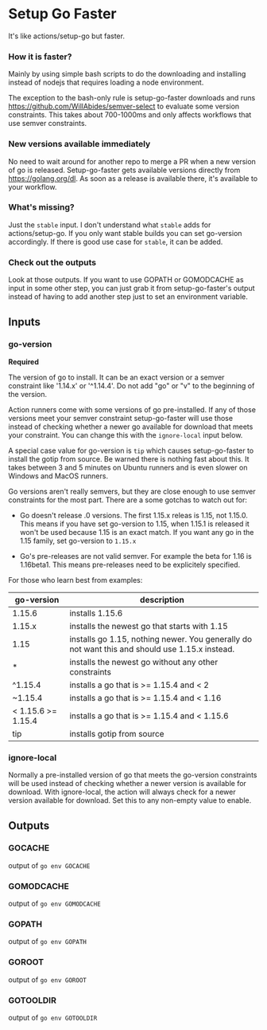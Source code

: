 # Setup Go Faster

It's like actions/setup-go but faster.

### How it is faster?

Mainly by using simple bash scripts to do the downloading and installing instead of nodejs that requires loading
a node environment.

The exception to the bash-only rule is setup-go-faster downloads and runs https://github.com/WillAbides/semver-select
to evaluate some version constraints. This takes about 700-1000ms and only affects workflows that use semver constraints.

### New versions available immediately

No need to wait around for another repo to merge a PR when a new version of go is released. Setup-go-faster gets
available versions directly from https://golang.org/dl. As soon as a release is available there, it\'s available to your
workflow.

### What\'s missing?

Just the `stable` input. I don\'t understand what `stable` adds for actions/setup-go. If you only want stable builds
you can set go-version accordingly. If there is good use case for `stable`, it can be added.

### Check out the outputs

Look at those outputs. If you want to use GOPATH or GOMODCACHE as input in some other step, you can just grab it from
setup-go-faster\'s output instead of having to add another step just to set an environment variable.

## Inputs

### go-version

__Required__

The version of go to install. It can be an exact version or a semver constraint like '1.14.x' or '^1.14.4'.
Do not add "go" or "v" to the beginning of the version.

Action runners come with some versions of go pre-installed. If any of those versions meet your semver constraint
setup-go-faster will use those instead of checking whether a newer go available for download that meets your
constraint. You can change this with the `ignore-local` input below.

A special case value for go-version is `tip` which causes setup-go-faster to install the gotip from source. Be
warned there is nothing fast about this. It takes between 3 and 5 minutes on Ubuntu runners and is even slower
on Windows and MacOS runners.

Go versions aren't really semvers, but they are close enough to use semver constraints for the most part.
There are a some gotchas to watch out for:

- Go doesn't release .0 versions. The first 1.15.x releas is 1.15, not 1.15.0. This means if you have set
  go-version to 1.15, when 1.15.1 is released it won't be used because 1.15 is an exact match. If you want
  any go in the 1.15 family, set go-version to `1.15.x`

- Go's pre-releases are not valid semver. For example the beta for 1.16 is 1.16beta1. This means pre-releases
  need to be explicitely specified.

For those who learn best from examples:

| go-version         | description                                                                                    |
|--------------------|------------------------------------------------------------------------------------------------|
| 1.15.6             | installs 1.15.6                                                                                |
| 1.15.x             | installs the newest go that starts with 1.15                                                   |
| 1.15               | installs go 1.15, nothing newer. You generally do not want this and should use 1.15.x instead. |
| *                  | installs the newest go without any other constraints                                           |
| ^1.15.4            | installs a go that is >= 1.15.4 and < 2                                                        |
| ~1.15.4            | installs a go that is >= 1.15.4 and < 1.16                                                     |
| < 1.15.6 >= 1.15.4 | installs a go that is >= 1.15.4 and < 1.15.6                                                   |
| tip                | installs gotip  from source                                                                    |


### ignore-local

Normally a pre-installed version of go that meets the go-version constraints will be used instead
of checking whether a newer version is available for download. With ignore-local, the
action will always check for a newer version available for download. Set this to any non-empty value
to enable.


## Outputs

### GOCACHE

output of `go env GOCACHE`

### GOMODCACHE

output of `go env GOMODCACHE`

### GOPATH

output of `go env GOPATH`

### GOROOT

output of `go env GOROOT`

### GOTOOLDIR

output of `go env GOTOOLDIR`
